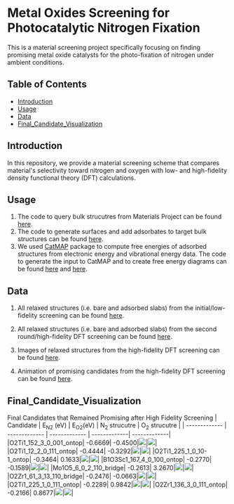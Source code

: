 # Metal Oxides Screening for Photocatalytic Nitrogen Fixation
This is a material screening project specifically focusing on finding promising metal oxide catalysts for the photo-fixation of nitrogen under ambient conditions.
## Table of Contents
- [Introduction](#introduction)
- [Usage](#Usage)
- [Data](#Data)
- [Final_Candidate_Visualization](#Final_Candidate_Visualization)


## Introduction
In this repository, we provide a material screening scheme that compares material's selectivity toward nitrogen and oxygen with low- and high-fidelity density functional theory  (DFT) calculations.

## Usage
1. The code to query bulk strucutres from Materials Project can be found [here](https://github.com/nianhant/metal_oxides_screening_for_photocatalytic_nitrogen_fixation/blob/main/code/query_compounds.py). 
2. The code to generate surfaces and add adsorbates to target bulk structures can be found [here](https://github.com/nianhant/metal_oxides_screening_for_photocatalytic_nitrogen_fixation/blob/main/code/make_all_surfaces.py).
3. We used [CatMAP](https://catmap.readthedocs.io/en/latest/) package to compute free energies of adsorbed structures from electronic energy and vibrational energy data. The code to generate the input to CatMAP and to create free energy diagrams can be found [here](https://github.com/nianhant/metal_oxides_screening_for_photocatalytic_nitrogen_fixation/blob/main/code/paper_make_catmap_input.ipynb) and [here](https://github.com/nianhant/metal_oxides_screening_for_photocatalytic_nitrogen_fixation/blob/main/code/paper_generate_FED.ipynb).

## Data
1. All relaxed structures (i.e. bare and adsorbed slabs) from the initial/low-fidelity screening can be found [here](https://github.com/nianhant/metal_oxides_screening_for_photocatalytic_nitrogen_fixation/blob/main/low_fidelity_screening.zip).

2. All relaxed structures (i.e. bare and adsorbed slabs) from the second round/high-fidelity DFT screening can be found [here](https://github.com/nianhant/metal_oxides_screening_for_photocatalytic_nitrogen_fixation/tree/main/high_fidelity_screening_data).

3. Images of relaxed structures from the high-fidelity DFT screening can be found [here](https://github.com/nianhant/metal_oxides_screening_for_photocatalytic_nitrogen_fixation/tree/main/converged_high_fidelity_screening_surface_image).

4. Animation of promising candidates from the high-fidelity DFT screening can be found [here](https://github.com/nianhant/metal_oxides_screening_for_photocatalytic_nitrogen_fixation/tree/main/qualified_high_fidelity_gifs).


## Final_Candidate_Visualization
Final Candidates that Remained Promising after High Fidelity Screening
| Candidate  | E<sub>N2</sub> (eV) | E<sub>O2</sub>(eV) | N<sub>2</sub> strucutre | O<sub>2</sub> strucutre |
| ------------- | ------------- | ------------- | -------------| -------------|
|O2Ti1_152_3_0_001_ontop|   -0.6669|   -0.4500|![](https://github.com/nianhant/metal_oxides_screening_for_photocatalytic_nitrogen_fixation/blob/main/qualified_high_fidelity_gifs/O2Ti1_152_3_0_001/O2Ti1_152_3_0_001_N2_ontop.gif)|![](https://github.com/nianhant/metal_oxides_screening_for_photocatalytic_nitrogen_fixation/blob/main/qualified_high_fidelity_gifs/O2Ti1_152_3_0_001/O2Ti1_152_3_0_001_O2_ontop.gif)| 
|O2Ti1_12_2_0_111_ontop|   -0.4444|   -0.3292|![](https://github.com/nianhant/metal_oxides_screening_for_photocatalytic_nitrogen_fixation/blob/main/qualified_high_fidelity_gifs/O2Ti1_12_2_0_111/O2Ti1_12_2_0_111_N2_ontop.gif)|![](https://github.com/nianhant/metal_oxides_screening_for_photocatalytic_nitrogen_fixation/blob/main/qualified_high_fidelity_gifs/O2Ti1_12_2_0_111/O2Ti1_12_2_0_111_O2_ontop.gif)| 
|O2Ti1_225_1_0_10-1_ontop|   -0.3464|    0.1633|![](https://github.com/nianhant/metal_oxides_screening_for_photocatalytic_nitrogen_fixation/blob/main/qualified_high_fidelity_gifs/O2Ti1_225_1_0_10-1/O2Ti1_225_1_0_10-1_N2_ontop.gif)|![](https://github.com/nianhant/metal_oxides_screening_for_photocatalytic_nitrogen_fixation/blob/main/qualified_high_fidelity_gifs/O2Ti1_225_1_0_10-1/O2Ti1_225_1_0_10-1_O2_ontop.gif)| 
|B1O3Sc1_167_4_0_100_ontop|   -0.2770|   -0.1589|![](https://github.com/nianhant/metal_oxides_screening_for_photocatalytic_nitrogen_fixation/blob/main/qualified_high_fidelity_gifs/B1O3Sc1_167_4_0_100/B1O3Sc1_167_4_0_100_N2_ontop.gif)|![](https://github.com/nianhant/metal_oxides_screening_for_photocatalytic_nitrogen_fixation/blob/main/qualified_high_fidelity_gifs/B1O3Sc1_167_4_0_100/B1O3Sc1_167_4_0_100_O2_ontop.gif)| 
|Mo1O5_6_0_2_110_bridge|   -0.2613|    3.2670|![](https://github.com/nianhant/metal_oxides_screening_for_photocatalytic_nitrogen_fixation/blob/main/qualified_high_fidelity_gifs/Mo1O5_6_0_2_110/Mo1O5_6_0_2_110_N2_bridge.gif)|![](https://github.com/nianhant/metal_oxides_screening_for_photocatalytic_nitrogen_fixation/blob/main/qualified_high_fidelity_gifs/Mo1O5_6_0_2_110/Mo1O5_6_0_2_110_O2_bridge.gif)| 
|O2Zr1_61_3_13_110_bridge|   -0.2476|   -0.0663|![](https://github.com/nianhant/metal_oxides_screening_for_photocatalytic_nitrogen_fixation/blob/main/qualified_high_fidelity_gifs/O2Zr1_61_3_13_110/O2Zr1_61_3_13_110_N2_bridge.gif)|![](https://github.com/nianhant/metal_oxides_screening_for_photocatalytic_nitrogen_fixation/blob/main/qualified_high_fidelity_gifs/O2Zr1_61_3_13_110/O2Zr1_61_3_13_110_O2_bridge.gif)| 
|O2Ti1_225_1_0_111_ontop|   -0.2289|    0.9842|![](https://github.com/nianhant/metal_oxides_screening_for_photocatalytic_nitrogen_fixation/blob/main/qualified_high_fidelity_gifs/O2Ti1_225_1_0_111/O2Ti1_225_1_0_111_N2_ontop.gif)|![](https://github.com/nianhant/metal_oxides_screening_for_photocatalytic_nitrogen_fixation/blob/main/qualified_high_fidelity_gifs/O2Ti1_225_1_0_111/O2Ti1_225_1_0_111_O2_ontop.gif)| 
|O2Zr1_136_3_0_111_ontop|   -0.2166|    0.8677|![](https://github.com/nianhant/metal_oxides_screening_for_photocatalytic_nitrogen_fixation/blob/main/qualified_high_fidelity_gifs/O2Zr1_136_3_0_111/O2Zr1_136_3_0_111_N2_ontop.gif)|![](https://github.com/nianhant/metal_oxides_screening_for_photocatalytic_nitrogen_fixation/blob/main/qualified_high_fidelity_gifs/O2Zr1_136_3_0_111/O2Zr1_136_3_0_111_O2_ontop.gif)| 
